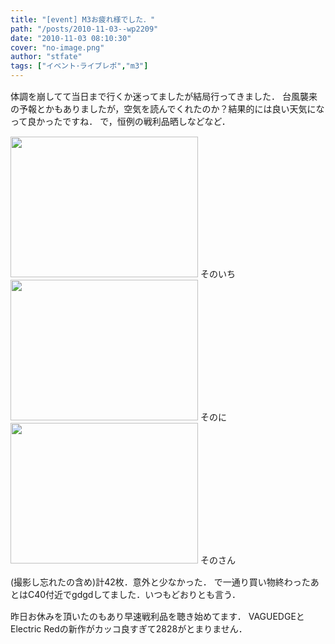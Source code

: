 ```yaml
---
title: "[event] M3お疲れ様でした．"
path: "/posts/2010-11-03--wp2209"
date: "2010-11-03 08:10:30"
cover: "no-image.png"
author: "stfate"
tags: ["イベント･ライブレポ","m3"]
---
```




<p style="margin-top:15px">体調を崩してて当日まで行くか迷ってましたが結局行ってきました．
台風襲来の予報とかもありましたが，空気を読んでくれたのか？結果的には良い天気になって良かったですね．
で，恒例の戦利品晒しなどなど．</p>

<p style="margin-top:15px">
<a href="http://stfate.net/wp-content/uploads/2010/11/DSC_0148.jpg"><img src="http://stfate.net/wp-content/uploads/2010/11/DSC_0148-300x225.jpg" alt="" title="DSC_0148" width="300" height="225" class="alignnone size-medium wp-image-2210" /></a>
そのいち
<br>
<a href="http://stfate.net/wp-content/uploads/2010/11/DSC_0150.jpg"><img src="http://stfate.net/wp-content/uploads/2010/11/DSC_0150-300x225.jpg" alt="" title="DSC_0150" width="300" height="225" class="alignnone size-medium wp-image-2211" /></a>
そのに
<br>
<a href="http://stfate.net/wp-content/uploads/2010/11/DSC_0152.jpg"><img src="http://stfate.net/wp-content/uploads/2010/11/DSC_0152-300x225.jpg" alt="" title="DSC_0152" width="300" height="225" class="alignnone size-medium wp-image-2212" /></a>
そのさん
</p>

<p style="margin-top:15px">
(撮影し忘れたの含め)計42枚．意外と少なかった．
で一通り買い物終わったあとはC40付近でgdgdしてました．いつもどおりとも言う．
</p>

<p style="margin-top:15px">
昨日お休みを頂いたのもあり早速戦利品を聴き始めてます．
VAGUEDGEとElectric Redの新作がカッコ良すぎて2828がとまりません．</p>